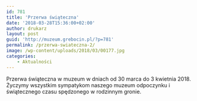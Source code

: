 ```yaml
---
id: 781
title: 'Przerwa świąteczna'
date: '2018-03-28T15:36:00+02:00'
author: drukarz
layout: post
guid: 'http://muzeum.grebocin.pl/?p=781'
permalink: /przerwa-swiateczna-2/
image: /wp-content/uploads/2018/03/00177.jpg
categories:
    - Aktualności
---
```


Przerwa świąteczna w muzeum w dniach od 30 marca do 3 kwietnia 2018. Życzymy wszystkim sympatykom naszego muzeum odpoczynku i świątecznego czasu spędzonego w rodzinnym gronie.